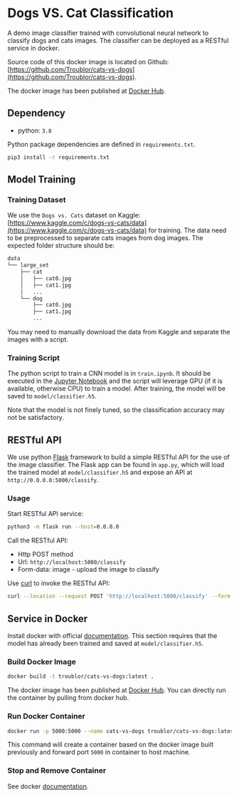 # Dogs VS. Cat Classification

A demo image classifier trained with convolutional neural network to classify dogs and cats images. 
The classifier can be deployed as a RESTful service in docker.  

Source code of this docker image is located on Github: [https://github.com/Troublor/cats-vs-dogs](https://github.com/Troublor/cats-vs-dogs).

The docker image has been published at [Docker Hub](https://hub.docker.com/repository/docker/troublor/cats-vs-dogs).

## Dependency

- python: `3.8`

Python package dependencies are defined in `requirements.txt`. 
```bash
pip3 install -r requirements.txt
```

## Model Training

### Training Dataset

We use the `Dogs vs. Cats` dataset on Kaggle: [https://www.kaggle.com/c/dogs-vs-cats/data](https://www.kaggle.com/c/dogs-vs-cats/data) for training.
The data need to be preprocessed to separate cats images from dog images. 
The expected folder structure should be: 
```bash
data
└── large_set
    ├── cat
    │   ├── cat0.jpg
    │   ├── cat1.jpg
    │   ...
    └── dog
        ├── cat0.jpg
        ├── cat1.jpg
        ...
```
You may need to manually download the data from Kaggle and separate the images with a script. 

### Training Script

The python script to train a CNN model is in `train.ipynb`.
It should be executed in the [Jupyter Notebook](https://jupyter.org/) and the script will leverage GPU (if it is available, otherwise CPU) to train a model.
After training, the model will be saved to `model/classifier.h5`.

Note that the model is not finely tuned, so the classification accuracy may not be satisfactory.

## RESTful API

We use python [Flask](https://flask.palletsprojects.com/en/2.0.x/) framework to build a simple RESTful API for the use of the image classifier.
The Flask app can be found in `app.py`, which will load the trained model at `model/classifier.h5` and expose an API at `http://0.0.0.0:5000/classify`.

### Usage

Start RESTful API service:
```bash
python3 -m flask run --host=0.0.0.0
```

Call the RESTful API: 
- Http POST method
- Url: `http://localhost:5000/classify`
- Form-data: image - upload the image to classify

Use [curl](https://curl.se/) to invoke the RESTful API: 
```bash
curl --location --request POST 'http://localhost:5000/classify' --form 'image=@"/path/to/your/image.jpg"'
```

## Service in Docker

Install docker with official [documentation](https://docs.docker.com/get-docker/).
This section requires that the model has already been trained and saved at `model/classifier.h5`.

### Build Docker Image

```bash
docker build -t troublor/cats-vs-dogs:latest .
```
The docker image has been published at [Docker Hub](https://hub.docker.com/repository/docker/troublor/cats-vs-dogs).
You can directly run the container by pulling from docker hub.

### Run Docker Container

```bash
docker run -p 5000:5000 --name cats-vs-dogs troublor/cats-vs-dogs:latest
```
This command will create a container based on the docker image built previously and forward port `5000` in container to host machine.

### Stop and Remove Container

See docker [documentation](https://docs.docker.com/engine/reference/commandline/rm/).
